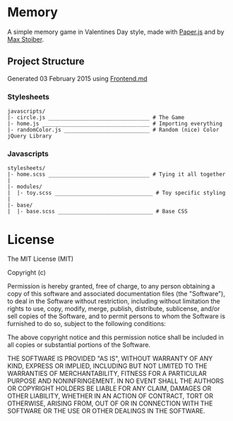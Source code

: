 # Memory

A simple memory game in Valentines Day style, made with [Paper.js](http://paperjs.org) and by [Max Stoiber](https://github.com/mstoiber).

## Project Structure

Generated 03 February 2015 using [Frontend.md](http://github.com/animade/frontend-md)

### Stylesheets

````
javascripts/
|- circle.js ________________________________ # The Game
|- home.js __________________________________ # Importing everything
|- randomColor.js ___________________________ # Random (nice) Color jQuery Library
````

### Javascripts

````
stylesheets/
|- home.scss ________________________________ # Tying it all together
|
|- modules/
|  |- toy.scss _______________________________ # Toy specific styling
|
|- base/
|  |- base.scss ______________________________ # Base CSS
````

# License

The MIT License (MIT)

Copyright (c) <year> <copyright holders>

Permission is hereby granted, free of charge, to any person obtaining a copy
of this software and associated documentation files (the "Software"), to deal
in the Software without restriction, including without limitation the rights
to use, copy, modify, merge, publish, distribute, sublicense, and/or sell
copies of the Software, and to permit persons to whom the Software is
furnished to do so, subject to the following conditions:

The above copyright notice and this permission notice shall be included in
all copies or substantial portions of the Software.

THE SOFTWARE IS PROVIDED "AS IS", WITHOUT WARRANTY OF ANY KIND, EXPRESS OR
IMPLIED, INCLUDING BUT NOT LIMITED TO THE WARRANTIES OF MERCHANTABILITY,
FITNESS FOR A PARTICULAR PURPOSE AND NONINFRINGEMENT. IN NO EVENT SHALL THE
AUTHORS OR COPYRIGHT HOLDERS BE LIABLE FOR ANY CLAIM, DAMAGES OR OTHER
LIABILITY, WHETHER IN AN ACTION OF CONTRACT, TORT OR OTHERWISE, ARISING FROM,
OUT OF OR IN CONNECTION WITH THE SOFTWARE OR THE USE OR OTHER DEALINGS IN
THE SOFTWARE.